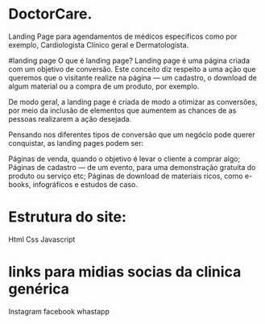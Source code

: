 # DoctorCare.
Landing Page para agendamentos de médicos especificos como por exemplo, Cardiologista  Clínico geral e Dermatologista.

#landing page
O que é landing page?
Landing page é uma página criada com um objetivo de conversão. Este conceito diz respeito a uma ação que queremos que o visitante realize na página — um cadastro, o download de algum material ou a compra de um produto, por exemplo.

De modo geral, a landing page é criada de modo a otimizar as conversões, por meio da inclusão de elementos que aumentem as chances de as pessoas realizarem a ação desejada.

Pensando nos diferentes tipos de conversão que um negócio pode querer conquistar, as landing pages podem ser:

Páginas de venda, quando o objetivo é levar o cliente a comprar algo;
Páginas de cadastro — de um evento, para uma demonstração gratuita do produto ou serviço etc;
Páginas de download de materiais ricos, como e-books, infográficos e estudos de caso.

# Estrutura do site:
  Html
  Css
  Javascript


# links para midias socias da clinica genérica
  Instagram
  facebook
  whastapp
